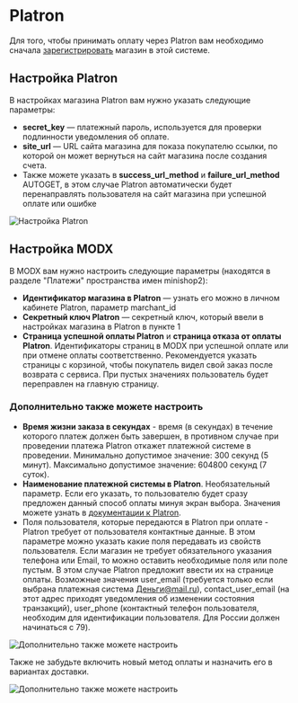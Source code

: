 # Platron

Для того, чтобы принимать оплату через Platron вам необходимо сначала [зарегистрировать](https://www.platron.ru/join.php) магазин в этой системе.

## Настройка Platron

В настройках магазина Platron вам нужно указать следующие параметры:

- **secret_key** — платежный пароль, используется для проверки подлинности уведомления об оплате.
- **site_url** — URL сайта магазина для показа покупателю ссылки, по которой он может вернуться на сайт магазина после создания счета.
- Также можете указать в **success_url_method** и **failure_url_method** AUTOGET, в этом случае Platron автоматически будет перенаправлять пользователя на сайт магазина при успешной оплате или ошибке

![Настройка Platron](https://file.modx.pro/files/7/1/7/71711801cfdc221a42bdb30420efc00c.png)

## Настройка MODX

В MODX вам нужно настроить следующие параметры (находятся в разделе "Платежи" пространства имен minishop2):

- **Идентификатор магазина в Platron** — узнать его можно в личном кабинете Platron, параметр marchant_id
- **Секретный ключ Platron** — секретный ключ, который ввели в настройках магазина в Platron в пункте 1
- **Страница успешной оплаты Platron** и **страница отказа от оплаты Platron**. Идентификаторы страниц в MODX при успешной оплате или при отмене оплаты соответственно. Рекомендуется указать страницы с корзиной, чтобы покупатель видел свой заказ после возврата с сервиса. При пустых значениях пользователь будет переправлен на главную страницу.

### Дополнительно также можете настроить

- **Время жизни заказа в секундах** - время (в секундах) в течение которого платеж должен быть завершен, в противном случае при проведении платежа Platron откажет платежной системе в проведении. Минимально допустимое значение: 300 секунд (5 минут). Максимально допустимое значение: 604800 секунд (7 суток).
- **Наименование платежной системы в Platron**. Необязательный параметр. Если его указать, то пользователю будет сразу предложен данный способ оплаты минуя экран выбора. Значения можете узнать в [документации к Platron](https://www.platron.ru/PlatronAPI.pdf).
- Поля пользователя, которые передаются в Platron при оплате - Platron требует от пользователя контактные данные. В этом параметре можно указать какие поля передавать из свойств пользователя. Если магазин не требует обязательного указания телефона или Email, то можно оставить необходимые поля или поле пустым. В этом случае Platron предложит ввести их на странице оплаты. Возможные значения user_email (требуется только если выбрана платежная система Деньги@mail.ru), contact_user_email (на этот адрес приходят уведомления об изменении состояния транзакций), user_phone (контактный телефон пользователя, необходим для идентификации пользователя. Для России должен начинаться с 79).

![Дополнительно также можете настроить](https://file.modx.pro/files/3/1/a/31a602fe1a8c96ce786dba8fb69d55ca.png)

Также не забудьте включить новый метод оплаты и назначить его в вариантах доставки.

![Дополнительно также можете настроить](https://file.modx.pro/files/b/c/2/bc2e13f247f84a5a2f9944d91f72f66b.png)
